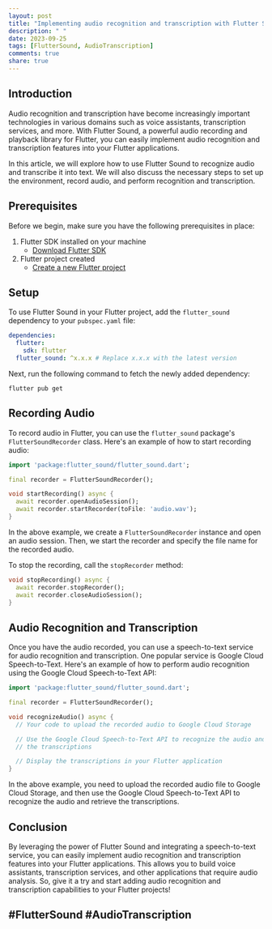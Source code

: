 ```yaml
---
layout: post
title: "Implementing audio recognition and transcription with Flutter Sound"
description: " "
date: 2023-09-25
tags: [FlutterSound, AudioTranscription]
comments: true
share: true
---
```


## Introduction

Audio recognition and transcription have become increasingly important technologies in various domains such as voice assistants, transcription services, and more. With Flutter Sound, a powerful audio recording and playback library for Flutter, you can easily implement audio recognition and transcription features into your Flutter applications.

In this article, we will explore how to use Flutter Sound to recognize audio and transcribe it into text. We will also discuss the necessary steps to set up the environment, record audio, and perform recognition and transcription.

## Prerequisites

Before we begin, make sure you have the following prerequisites in place:

1. Flutter SDK installed on your machine
   - [Download Flutter SDK](https://flutter.dev/docs/get-started/install)
2. Flutter project created
   - [Create a new Flutter project](https://flutter.dev/docs/get-started/test-drive)

## Setup

To use Flutter Sound in your Flutter project, add the `flutter_sound` dependency to your `pubspec.yaml` file:

```yaml
dependencies:
  flutter:
    sdk: flutter
  flutter_sound: ^x.x.x # Replace x.x.x with the latest version
```

Next, run the following command to fetch the newly added dependency:

```shell
flutter pub get
```

## Recording Audio

To record audio in Flutter, you can use the `flutter_sound` package's `FlutterSoundRecorder` class. Here's an example of how to start recording audio:

```dart
import 'package:flutter_sound/flutter_sound.dart';

final recorder = FlutterSoundRecorder();

void startRecording() async {
  await recorder.openAudioSession();
  await recorder.startRecorder(toFile: 'audio.wav');
}
```

In the above example, we create a `FlutterSoundRecorder` instance and open an audio session. Then, we start the recorder and specify the file name for the recorded audio.

To stop the recording, call the `stopRecorder` method:

```dart
void stopRecording() async {
  await recorder.stopRecorder();
  await recorder.closeAudioSession();
}
```

## Audio Recognition and Transcription

Once you have the audio recorded, you can use a speech-to-text service for audio recognition and transcription. One popular service is Google Cloud Speech-to-Text. Here's an example of how to perform audio recognition using the Google Cloud Speech-to-Text API:

```dart
import 'package:flutter_sound/flutter_sound.dart';

final recorder = FlutterSoundRecorder();

void recognizeAudio() async {
  // Your code to upload the recorded audio to Google Cloud Storage

  // Use the Google Cloud Speech-to-Text API to recognize the audio and fetch
  // the transcriptions

  // Display the transcriptions in your Flutter application
}
```

In the above example, you need to upload the recorded audio file to Google Cloud Storage, and then use the Google Cloud Speech-to-Text API to recognize the audio and retrieve the transcriptions.

## Conclusion

By leveraging the power of Flutter Sound and integrating a speech-to-text service, you can easily implement audio recognition and transcription features into your Flutter applications. This allows you to build voice assistants, transcription services, and other applications that require audio analysis. So, give it a try and start adding audio recognition and transcription capabilities to your Flutter projects!

## #FlutterSound #AudioTranscription